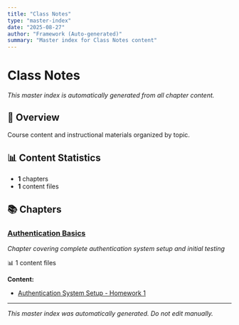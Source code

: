```yaml
---
title: "Class Notes"
type: "master-index"
date: "2025-08-27"
author: "Framework (Auto-generated)"
summary: "Master index for Class Notes content"
---
```


# Class Notes

*This master index is automatically generated from all chapter content.*

## 📖 Overview

Course content and instructional materials organized by topic.

## 📊 Content Statistics

- **1** chapters
- **1** content files

## 📚 Chapters

### [Authentication Basics](01_authentication_basics/00_index.md)
*Chapter covering complete authentication system setup and initial testing*

📊 1 content files

**Content:**
- [Authentication System Setup - Homework 1](01_authentication_basics/01_homework_auth_setup.md)

---

*This master index was automatically generated. Do not edit manually.*
